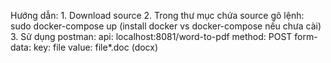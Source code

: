 Hướng dẫn: 1. Download source 2. Trong thư mục chứa source gõ lệnh: sudo docker-compose up (install docker vs docker-compose nếu chưa cài) 3. Sử dụng postman:
api: localhost:8081/word-to-pdf
method: POST
form-data:
key: file
value: file\*.doc (docx)

